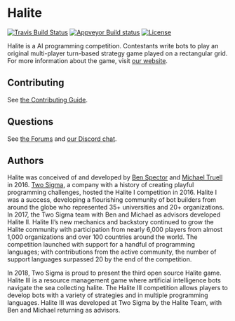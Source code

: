 # Halite

[![Travis Build Status](https://travis-ci.com/HaliteChallenge/Halite-III-Internal.svg?token=pSKmDxrtsEqWauNf11Hq&branch=master)](https://travis-ci.com/HaliteChallenge/Halite-III-Internal)
[![Appveyor Build status](https://ci.appveyor.com/api/projects/status/yfjnkbkso6rr9lfr?svg=true)](https://ci.appveyor.com/project/Halite/halite-ii-kpb3g)
[![License](https://img.shields.io/badge/license-MIT-blue.svg)](https://raw.githubusercontent.com/HaliteChallenge/Halite/master/LICENSE)

Halite is a AI programming competition. Contestants write bots to play an original multi-player turn-based strategy game played on a rectangular grid. For more information about the game, visit [our website](http://halite.io).

## Contributing

See [the Contributing Guide](CONTRIBUTING.md).

## Questions

See [the Forums](http://forums.halite.io) and [our Discord chat](https://discordapp.com/invite/rbVDB4n).

## Authors

Halite was conceived of and developed by [Ben Spector](https://github.com/Sydriax) and [Michael Truell](https://github.com/truell20) in 2016. [Two Sigma](https://www.twosigma.com/), a company with a history of creating playful programming challenges, hosted the Halite I competition in 2016. Halite I was a success, developing a flourishing community of bot builders from around the globe who represented 35+ universities and 20+ organizations. In 2017, the Two Sigma team with Ben and Michael as advisors developed Halite II. Halite II’s new mechanics and backstory continued to grow the Halite community with participation from nearly 6,000 players from almost 1,000 organizations and over 100 countries around the world. The competition launched with support for a handful of programming languages; with contributions from the active community, the number of support languages surpassed 20 by the end of the competition.

In 2018, Two Sigma is proud to present the third open source Halite game. Halite III is a resource management game where artificial intelligence bots navigate the sea collecting halite. The Halite III competition allows players to develop bots with a variety of strategies and in multiple programming languages. Halite III was developed at Two Sigma by the Halite Team, with Ben and Michael returning as advisors.
